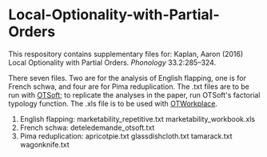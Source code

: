 # Local-Optionality-with-Partial-Orders

This respository contains supplementary files for:
Kaplan, Aaron (2016) Local Optionality with Partial Orders. *Phonology* 33.2:285–324.

There seven files.  Two are for the analysis of English flapping, one is for French schwa, and four are for Pima reduplication.  The .txt files are to be run with [OTSoft](https://linguistics.ucla.edu/people/hayes/otsoft/); to replicate the analyses in the paper, run OTSoft's factorial typology function.  The .xls file is to be used with [OTWorkplace](https://sites.google.com/site/otworkplace/).

1. English flapping: marketability_repetitive.txt marketability_workbook.xls
2. French schwa: deteledemande_otsoft.txt
3. Pima reduplication: apricotpie.txt glassdishcloth.txt tamarack.txt wagonknife.txt
